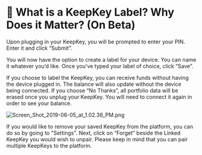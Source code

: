 # 📐 What is a KeepKey Label? Why Does it Matter? (On Beta)

Upon plugging in your KeepKey, you will be prompted to enter your PIN. Enter it and click “Submit”.

You will now have the option to create a label for your device. You can name it whatever you’d like. Once you've typed your label of choice, click “Save”.

If you choose to label the KeepKey, you can receive funds without having the device plugged in. The balance will also update without the device being connected. If you choose “No Thanks”, all portfolio data will be erased once you unplug your KeepKey. You will need to connect it again in order to see your balance.

![Screen\_Shot\_2019-06-05\_at\_1.02.36\_PM.png](https://shapeshift.zendesk.com/hc/article\_attachments/360002693119/Screen\_Shot\_2019-06-05\_at\_1.02.36\_PM.png)

If you would like to remove your saved KeepKey from the platform, you can do so by going to "Settings". Next, click on “Forget” beside the Linked KeepKey you would wish to unpair. Please keep in mind that you can pair multiple KeepKeys to the platform.

&#x20;
